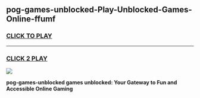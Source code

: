 
## pog-games-unblocked-Play-Unblocked-Games-Online-ffumf
<h3>
<a href="https://premium76.site?title=pog-games-unblocked&ref=25A">CLICK TO PLAY</a></h3>
<hr>

<h3>
<a href="https://premium76.site?title=pog-games-unblocked&ref=25A">CLICK 2 PLAY</a>
  
</h3>

<a href="https://premium76.site?title=pog-games-unblocked&ref=25A"><img src="https://clearcache.store/games.png"></a>


**pog-games-unblocked games unblocked: Your Gateway to Fun and Accessible Online Gaming**

